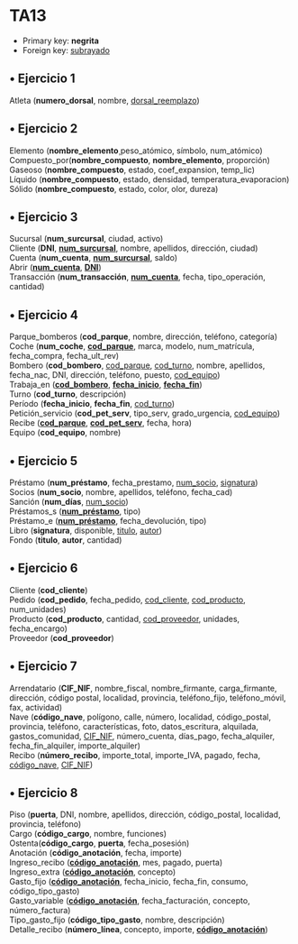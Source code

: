 # TA13

- Primary key: <b>negrita</b>
- Foreign key: <ins>subrayado</ins>

## • Ejercicio 1<br/>

Atleta (<b>numero_dorsal</b>, nombre, <ins>dorsal_reemplazo</ins>)<br/>

## • Ejercicio 2<br/>

Elemento (<b>nombre_elemento</b>¸peso_atómico, símbolo, num_atómico)<br/>
Compuesto_por(<b>nombre_compuesto</b>, <b>nombre_elemento</b>, proporción)<br/>
Gaseoso (<b>nombre_compuesto</b>, estado, coef_expansion, temp_lic)<br/>
Líquido (<b>nombre_compuesto</b>, estado, densidad, temperatura_evaporacion)<br/>
Sólido (<b>nombre_compuesto</b>, estado, color, olor, dureza)<br/>

## • Ejercicio 3<br/>

Sucursal (<b>num_surcursal</b>, ciudad, activo)<br/>
Cliente (<b>DNI</b>, <b><ins>num_surcursal</ins></b>, nombre, apellidos, dirección, ciudad)<br/>
Cuenta (<b>num_cuenta</b>, <b><ins>num_surcursal</ins></b>, saldo)<br/>
Abrir (<b><ins>num_cuenta</ins></b>, <b><ins>DNI</ins></b>)<br/>
Transacción (<b>num_transacción</b>, <b><ins>num_cuenta</ins></b>, fecha, tipo_operación, cantidad)<br/>

## • Ejercicio 4<br/>

Parque_bomberos (<b>cod_parque</b>, nombre, dirección, teléfono, categoría)<br/>
Coche (<b>num_coche</b>, <b><ins>cod_parque</ins></b>, marca, modelo, num_matrícula, fecha_compra, fecha_ult_rev)<br/>
Bombero (<b>cod_bombero</b>, <ins>cod_parque</ins>, <ins>cod_turno</ins>, nombre, apellidos, fecha_nac, DNI, dirección, teléfono, puesto, <ins>cod_equipo</ins>)<br/>
Trabaja_en (<b><ins>cod_bombero</ins></b>, <b><ins>fecha_inicio</ins></b>, <b><ins>fecha_fin</ins></b>)<br/>
Turno (<b>cod_turno</b>, descripción)<br/>
Período (<b>fecha_inicio</b>, <b>fecha_fin</b>, <ins>cod_turno</ins>)<br/>
Petición_servicio (<b>cod_pet_serv</b>, tipo_serv, grado_urgencia, <ins>cod_equipo</ins>)<br/>
Recibe (<b><ins>cod_parque</ins></b>, <b><ins>cod_pet_serv</ins></b>, fecha, hora)<br/>
Equipo (<b>cod_equipo</b>, nombre)<br/>

## • Ejercicio 5<br/>

Préstamo (<b>num_préstamo</b>, fecha_prestamo, <ins>num_socio</ins>, <ins>signatura</ins>)<br/>
Socios (<b>num_socio</b>, nombre, apellidos, teléfono, fecha_cad)<br/>
Sanción (<b>num_días</b>, <ins>num_socio</ins>)<br/>
Préstamos_s (<b><ins>num_préstamo</ins></b>, tipo)<br/>
Préstamo_e (<b><ins>num_préstamo</ins></b>, fecha_devolución, tipo)<br/>
Libro (<b>signatura</b>, disponible, <ins>titulo</ins>, <ins>autor</ins>)<br/>
Fondo (<b>titulo</b>, <b>autor</b>, cantidad) <br/>

## • Ejercicio 6 <br/>

Cliente (<b>cod_cliente</b>)<br/>
Pedido (<b>cod_pedido</b>, fecha_pedido, <ins>cod_cliente</ins>, <ins>cod_producto</ins>, num_unidades)<br/>
Producto (<b>cod_producto</b>, cantidad, <ins>cod_proveedor</ins>, unidades, fecha_encargo)<br/>
Proveedor (<b>cod_proveedor</b>)<br/>

## • Ejercicio 7<br/>

Arrendatario (<b>CIF_NIF</b>, nombre_fiscal, nombre_firmante, carga_firmante, dirección, código postal, localidad, provincia, teléfono_fijo, teléfono_móvil, fax, actividad)<br/>
Nave (<b>código_nave</b>, polígono, calle, número, localidad, código_postal, provincia, teléfono, características, foto, datos_escritura, alquilada, gastos_comunidad, <ins>CIF_NIF</ins>, número_cuenta, días_pago, fecha_alquiler, fecha_fin_alquiler, importe_alquiler)<br/>
Recibo (<b>número_recibo</b>, importe_total, importe_IVA, pagado, fecha, <ins>código_nave</ins>, <ins>CIF_NIF</ins>)<br/>

## • Ejercicio 8<br/>

Piso (<b>puerta</b>, DNI, nombre, apellidos, dirección, código_postal, localidad, provincia, teléfono)<br/>
Cargo (<b>código_cargo</b>, nombre, funciones)<br/>
Ostenta(<b>código_cargo</b>, <b>puerta</b>, fecha_posesión)<br/>
Anotación (<b>código_anotación</b>, fecha, importe)<br/>
Ingreso_recibo (<b><ins>código_anotación</ins></b>, mes, pagado, puerta)<br/>
Ingreso_extra (<b><ins>código_anotación</ins></b>, concepto)<br/>
Gasto_fijo (<b><ins>código_anotación</ins></b>, fecha_inicio, fecha_fin, consumo, código_tipo_gasto)<br/>
Gasto_variable (<b><ins>código_anotación</ins></b>, fecha_facturación, concepto, número_factura)<br/>
Tipo_gasto_fijo (<b>código_tipo_gasto</b>, nombre, descripción)<br/>
Detalle_recibo (<b>número_línea</b>, concepto, importe, <b><ins>código_anotación</ins></b>)<br/>
